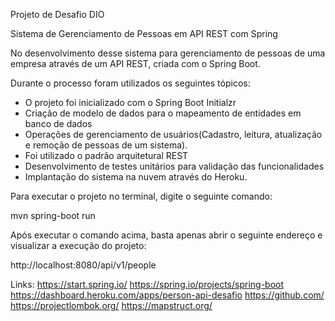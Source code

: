 Projeto de Desafio DIO

Sistema de Gerenciamento de Pessoas em API REST com Spring

No desenvolvimento desse sistema para gerenciamento de pessoas de uma empresa através de um API REST, criada com o Spring Boot.

Durante o processo foram utilizados os seguintes tópicos:
- O projeto foi inicializado com o Spring Boot Initialzr
- Criação de modelo de dados para o mapeamento de entidades em banco de dados
- Operações de gerenciamento de usuários(Cadastro, leitura, atualização e remoção de pessoas de um sistema).
- Foi utilizado o padrão arquitetural REST
- Desenvolvimento de testes unitários para validação das funcionalidades  
- Implantação do sistema na nuvem através do Heroku.

Para executar o projeto no terminal, digite o seguinte comando:

  mvn spring-boot run

Após executar o comando acima, basta apenas abrir o seguinte endereço e visualizar a execução do projeto:

http://localhost:8080/api/v1/people

Links:
https://start.spring.io/
https://spring.io/projects/spring-boot
https://dashboard.heroku.com/apps/person-api-desafio
https://github.com/
https://projectlombok.org/
https://mapstruct.org/




